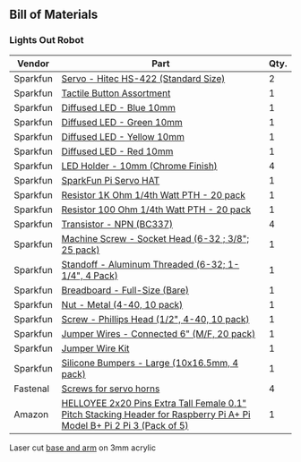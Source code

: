 ## Bill of Materials

### Lights Out Robot

| Vendor       | Part          | Qty.  |
| ------------ | ------------- | ----- |
| Sparkfun | [Servo - Hitec HS-422 (Standard Size)](https://www.sparkfun.com/products/11884) | 2 |
| Sparkfun | [Tactile Button Assortment](https://www.sparkfun.com/products/10302) | 1 |
| Sparkfun | [Diffused LED - Blue 10mm](https://www.sparkfun.com/products/10635) | 1 |
| Sparkfun | [Diffused LED - Green 10mm](https://www.sparkfun.com/products/10633) | 1 |
| Sparkfun | [Diffused LED - Yellow 10mm](https://www.sparkfun.com/products/10634) | 1 |
| Sparkfun | [Diffused LED - Red 10mm](https://www.sparkfun.com/products/10632) | 1 |
| Sparkfun | [LED Holder - 10mm (Chrome Finish)](https://www.sparkfun.com/products/11148) | 4 |
| Sparkfun | [SparkFun Pi Servo HAT](https://www.sparkfun.com/products/14328) | 1 |
| Sparkfun | [Resistor 1K Ohm 1/4th Watt PTH - 20 pack](https://www.sparkfun.com/products/13760) | 1 |
| Sparkfun | [Resistor 100 Ohm 1/4th Watt PTH - 20 pack](https://www.sparkfun.com/products/13761) | 1 |
| Sparkfun | [Transistor - NPN (BC337)](https://www.sparkfun.com/products/13689) | 4 |
| Sparkfun | [Machine Screw - Socket Head (6-32 ; 3/8"; 25 pack)](https://www.sparkfun.com/products/12423) | 1 |
| Sparkfun | [Standoff - Aluminum Threaded (6-32; 1-1/4", 4 Pack)](https://www.sparkfun.com/products/13136) | 1 |
| Sparkfun | [Breadboard - Full-Size (Bare)](https://www.sparkfun.com/products/12615) | 1 |
| Sparkfun | [Nut - Metal (4-40, 10 pack)](https://www.sparkfun.com/products/10454) | 1 |
| Sparkfun | [Screw - Phillips Head (1/2", 4-40, 10 pack)](https://www.sparkfun.com/products/10452) | 1 |
| Sparkfun | [Jumper Wires - Connected 6" (M/F, 20 pack)](https://www.sparkfun.com/products/12794) | 1 |
| Sparkfun | [Jumper Wire Kit](https://www.sparkfun.com/products/124) | 1 |
| Sparkfun | [Silicone Bumpers - Large (10x16.5mm, 4 pack)](https://www.sparkfun.com/products/10594) | 1 |
| Fastenal | [Screws for servo horns](https://www.fastenal.com/products/details/75403) | 4 |
| Amazon | [HELLOYEE 2x20 Pins Extra Tall Female 0.1" Pitch Stacking Header for Raspberry Pi A+ Pi Model B+ Pi 2 Pi 3 (Pack of 5)](https://www.amazon.ca/HELLOYEE-Female-Stacking-Header-Raspberry/dp/B071VFG82G/ref=sr_1_fkmr2_1?ie=UTF8&qid=1520001725&sr=8-1-fkmr2&keywords=40+pin++female+stacking+header) | 1 |

Laser cut [base and arm](https://github.com/udacity/gym-jetson/blob/master/gtc_base_final.dxf) on 3mm acrylic
